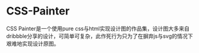 CSS-Painter
===========

CSS Painter是一个使用pure css与html实现设计图的作品集，设计图大多来自dribbble分享的设计，可简单可复杂，此作死行为只为了在摒弃js与svg的情况下艰难地实现设计原图。

